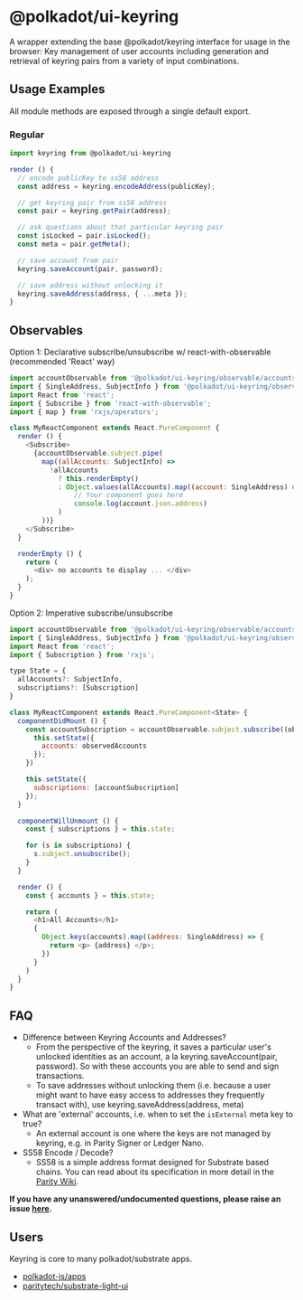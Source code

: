 # @polkadot/ui-keyring

A wrapper extending the base @polkadot/keyring interface for usage in the browser:
Key management of user accounts including generation and retrieval of keyring pairs from a variety of input combinations.

## Usage Examples

All module methods are exposed through a single default export.

### Regular

```js
import keyring from @polkadot/ui-keyring

render () {
  // encode publicKey to ss58 address
  const address = keyring.encodeAddress(publicKey);

  // get keyring pair from ss58 address
  const pair = keyring.getPair(address);

  // ask questions about that particular keyring pair
  const isLocked = pair.isLocked();
  const meta = pair.getMeta();

  // save account from pair
  keyring.saveAccount(pair, password);

  // save address without unlocking it
  keyring.saveAddress(address, { ...meta });
}
```

## Observables

Option 1: Declarative subscribe/unsubscribe w/ react-with-observable (recommended 'React' way)

```js
import accountObservable from '@polkadot/ui-keyring/observable/accounts';
import { SingleAddress, SubjectInfo } from '@polkadot/ui-keyring/observable/types';
import React from 'react';
import { Subscribe } from 'react-with-observable';
import { map } from 'rxjs/operators';

class MyReactComponent extends React.PureComponent {
  render () {
    <Subscribe>
      {accountObservable.subject.pipe(
        map((allAccounts: SubjectInfo) =>
          !allAccounts
            ? this.renderEmpty()
            : Object.values(allAccounts).map((account: SingleAddress) =>
                // Your component goes here
                console.log(account.json.address)
            )
        ))}
    </Subscribe>
  }

  renderEmpty () {
    return (
      <div> no accounts to display ... </div>
    );
  }
}

```

Option 2: Imperative subscribe/unsubscribe

```js
import accountObservable from '@polkadot/ui-keyring/observable/accounts';
import { SingleAddress, SubjectInfo } from '@polkadot/ui-keyring/observable/types';
import React from 'react';
import { Subscription } from 'rxjs';

type State = {
  allAccounts?: SubjectInfo,
  subscriptions?: [Subscription]
}

class MyReactComponent extends React.PureComponent<State> {
  componentDidMount () {
    const accountSubscription = accountObservable.subject.subscribe((observedAccounts) => {
      this.setState({
        accounts: observedAccounts
      });
    })

    this.setState({
      subscriptions: [accountSubscription]
    });
  }

  componentWillUnmount () {
    const { subscriptions } = this.state;

    for (s in subscriptions) {
      s.subject.unsubscribe();
    }
  }

  render () {
    const { accounts } = this.state;

    return (
      <h1>All Accounts</h1>
      {
        Object.keys(accounts).map((address: SingleAddress) => {
          return <p> {address} </p>;
        })
      }
    )
  }
}
```

## FAQ

- Difference between Keyring Accounts and Addresses?
  - From the perspective of the keyring, it saves a particular user's unlocked identities as an account, a la keyring.saveAccount(pair, password). So with these accounts you are able to send and sign transactions.
  - To save addresses without unlocking them (i.e. because a user might want to have easy access to addresses they frequently transact with), use keyring.saveAddress(address, meta)
- What are 'external' accounts, i.e. when to set the `isExternal` meta key to true?
  - An external account is one where the keys are not managed by keyring, e.g. in Parity Signer or Ledger Nano.
- SS58 Encode / Decode?
  -  SS58 is a simple address format designed for Substrate based chains. You can read about its specification in more detail in the [Parity Wiki](https://wiki.parity.io/External-Address-Format-(SS58)).

**If you have any unanswered/undocumented questions, please raise an issue [here](https://github.com/polkadot-js/ui/issues).**


## Users

Keyring is core to many polkadot/substrate apps.

* [polkadot-js/apps](https://github.com/polkadot-js/apps)
* [paritytech/substrate-light-ui](https://github.com/paritytech/substrate-light-ui)

